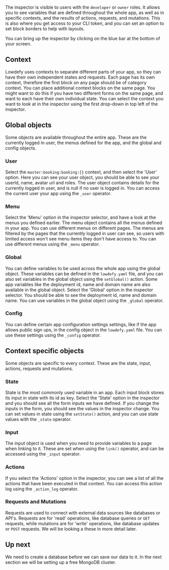 The inspector is visible to users with the `developer` or `owner` roles. It allows you to see variables that are defined throughout the whole app, as well as in specific contexts, and the results of actions, requests, and mutations. This is also where you get access to your CLI token, and you can set an option to set block borders to help with layouts.

You can bring up the inspector by clicking on the blue bar at the bottom of your screen.

## Context 

Lowdefy uses contexts to separate different parts of your app, so they can have their own independent states and requests. Each page has its own context, therefore the first block on any page should be of category context. You can place additional context blocks on the same page. You might want to do this if you have two different forms on the same page, and want to each have their own individual state. You can select the context you want to look at in the inspector using the first drop-down in top left of the inspector.

## Global objects

Some objects are available throughout the entire app. These are the currently logged in user, the menus defined for the app, and the global and config objects.

### User
Select the `master:booking:booking:{}` context, and then select the 'User' option. Here you can see your user object, you should be able to see your userId, name, avatar url and roles. The user object contains details for the currently logged in user, and is null if no user is logged in. You can access the current user your app using the `_user` operator.

### Menu

Select the 'Menu' option in the inspector selector, and have a look at the menus you defined earlier. The menu object contains all the menus defined in your app. You can use different menus on different pages. The menus are filtered by the pages that the currently logged in user can see, so users with limited access won't see menu items they don't have access to. You can use different menus using the `_menu` operator.

### Global

You can define variables to be used across the whole app using the global object. These variables can be defined in the `lowdefy.yaml` file, and you can also set variables in the global object using the `setGlobal()` action. Some app variables like the deployment id, name and domain name are also available in the global object. Select the 'Global' option in the inspector selector. You should be able to see the deployment id, name and domain name. You can use variables in the global object using the `_global` operator.

### Config

You can define certain app configuration settings settings, like if the app allows public sign ups, in the config object in the `lowdefy.yaml` file. You can use these settings using the `_config` operator.

## Context specific objects

Some objects are specific to every context. These are the state, input, actions, requests and mutations.

### State

State is the most commonly used variable in an app. Each input block stores its input in state with its id as key. Select the 'State' option in the inspector and you should see all the form inputs we have defined. If you change the inputs in the form, you should see the values in the inspector change. You can set values in state using the `setState()` action, and you can use state values with the `_state` operator.

### Input

The input object is used when you need to provide variables to a page when linking to it. These are set when using the `link()` operator, and can be accessed using the `_input` operator.

### Actions

If you select the 'Actions' option in the inspector, you can see a list of all the actions that have been executed in that context. You can access this action log using the `_action_log` operator.

### Requests and Mutations

Requests are used to connect with external data sources like databases or API's. Requests are for 'read' operations, like database queries or `GET` requests, while mutations are for 'write' operations, like database updates or `POST` requests. We will be looking a these in more detail later.

## Up next

We need to create a database before we can save our data to it. In the next section we will be setting up a free MongoDB cluster.
